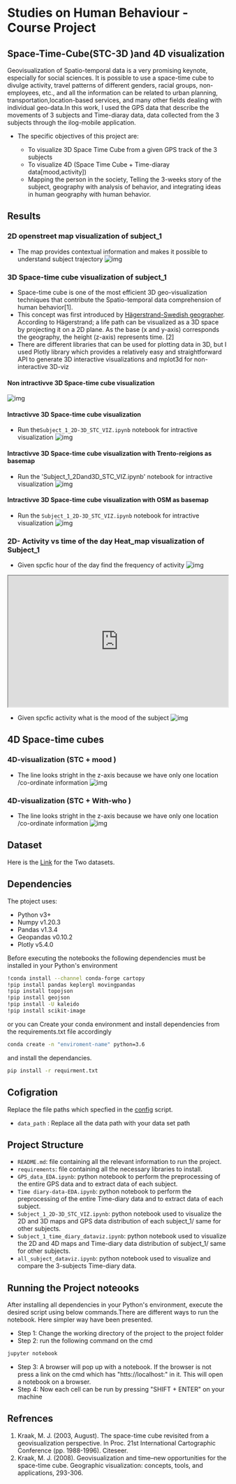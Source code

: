 # Studies on Human Behaviour -   Course Project
##  Space-Time-Cube(STC-3D )and 4D visualization

Geovisualization of Spatio-temporal data is a very promising keynote, especially for social sciences. It is possible to use a space-time cube to divulge activity, travel patterns of different genders, racial groups, non-employees, etc., and all the information can be related to urban planning, transportation,location-based services, and many other fields dealing with individual geo-data.In this work, I used the GPS data that describe the movements of 3 subjects and Time-diaray data, data collected from the 3 subjects through the ilog-mobile application. 

* The specific objectives of this project are:

  - To visualize 3D Space Time Cube from a given GPS track of the 3 subjects 
  - To visualize 4D (Space Time Cube + Time-diaray data[mood,activity])
  - Mapping the person in the society, Telling the 3-weeks story of the subject, geography with analysis of behavior, and integrating ideas in human geography with human behavior.

 
## Results
### 2D openstreet map visualization of subject_1
* The map provides contextual information and makes it possible to understand subject trajectory
![img](map_images./sub_1traj.png)

### 3D Space-time cube visualization of subject_1
* Space-time cube is one of the most efficient 3D geo-visualization techniques that contribute the Spatio-temporal data comprehension of human behavior[1].
* This concept was first introduced by [Hägerstrand-Swedish geographer](https://en.wikipedia.org/wiki/Torsten_H%C3%A4gerstrand). According to Hägerstrand; a life path can be visualized as a 3D space by projecting it on a 2D plane. As the base (x and y-axis) corresponds the geography, the height (z-axis) represents time. [2]
* There are different libraries that can be used for plotting data in 3D, but I used  Plotly library which provides a relatively easy and straightforward API to generate 3D interactive visualizations  and mplot3d for non-interactive 3D-viz
#### Non intractivve 3D Space-time cube visualization 
![img](map_images./sub13dmt.png)
#### Intractivve 3D Space-time cube visualization 
* Run the`Subject_1_2D-3D_STC_VIZ.ipynb` notebook for intractive visualization 
![img](map_images./sub_1-3d.png)
#### Intractivve 3D Space-time cube visualization with Trento-reigions as basemap
* Run the 'Subject_1_2Dand3D_STC_VIZ.ipynb' notebook for intractive visualization 
![img](map_images./st3d.png)
#### Intractivve 3D Space-time cube visualization with OSM as basemap
* Run the `Subject_1_2D-3D_STC_VIZ.ipynb` notebook for intractive visualization 
![img](map_images./s1osm3d.png)

### 2D-  Activity  vs time of the day Heat_map visualization of Subject_1
* Given spcfic hour of the day find the frequency of activity
![img](map_images./act.png)
<iframe
src="https://codepen.io/team/codepen/embed/preview/PNaGbb"
style="width:100%; height:300px;"
></iframe> 

* Given spcfic activity what is the mood of the subject
![img](map_images./mood.png)

## 4D Space-time cubes

### 4D-visualization (STC + mood )
* The line looks stright in the z-axis because we have only one location /co-ordinate information
![img](map_images./4dm.png)
### 4D-visualization (STC + With-who )
* The line looks stright in the z-axis because we have only one location /co-ordinate information
![img](map_images./4dw.png)

## Dataset  
Here is the [Link](https://drive.google.com/file/d/1CfC9VytolQJkGfcluuuo5vmLKWrj-XCq/view?usp=sharing) for the Two datasets.

## Dependencies
The ptoject uses:
- Python v3+
- Numpy v1.20.3
- Pandas v1.3.4
- Geopandas v0.10.2
- Plotly v5.4.0

Before executing the notebooks the following  dependencies must be installed in your Python's environment

```bash
!conda install --channel conda-forge cartopy 
!pip install pandas keplergl movingpandas 
!pip install topojson 
!pip install geojson
!pip install -U kaleido
!pip install scikit-image
```

or you can Create your conda environment and install dependencies from the requirements.txt file accordingly

```bash
conda create -n "enviroment-name" python=3.6
```

and install the dependancies.
```bash
pip install -r requirment.txt
```
## Cofigration 

Replace the file paths which specfied in the [config](config.py) script.

* `data_path` : Replace all the data path with your  data set path

## Project Structure
- `README.md`: file containing all the relevant information to run the project.
- `requirements`: file containing all the necessary libraries to install.
- `GPS_data_EDA.ipynb`: python notebook to perform the preprocessing of the entire GPS data and to extract data of each subject.
- `Time diary-data-EDA.ipynb`: python notebook to perform the preprocessing of the entire Time-diary data and to extract data of each subject.
- `Subject_1_2D-3D_STC_VIZ.ipynb`: python notebook used to visualize the 2D and 3D maps and GPS data distribution of each subject_1/ same for other subjects.
- `Subject_1_time_diary_dataviz.ipynb`: python notebook used to visualize the 2D and 4D maps and Time-diary  data distribution of subject_1/ same for other subjects.
- `all_subject_dataviz.ipynb`: python notebook used to visualize and compare the 3-subjects Time-diary data.


## Running the  Project noteooks

After installing all dependencies in your Python's environment, execute the desired script using below commands.There are different ways to run the notebook. Here simpler way have been presented. 

* Step 1: Change the working directory of the project to the project folder
* Step 2: run the following command on the cmd
```bash
jupyter notebook
```
* Step 3: A browser will pop up with a notebook. If the browser is not press a link on the cmd which has "htts://localhost:" in it. This will open a notebook on a browser.
* Step 4: Now each cell can be run by pressing "SHIFT + ENTER" on your machine
## Refrences
1. Kraak, M. J. (2003, August). The space-time cube revisited from a geovisualization perspective. In Proc. 21st International Cartographic Conference (pp. 1988-1996). Citeseer.
2. Kraak, M. J. (2008). Geovisualization and time–new opportunities for the space-time cube. Geographic visualization: concepts, tools, and applications, 293-306.
